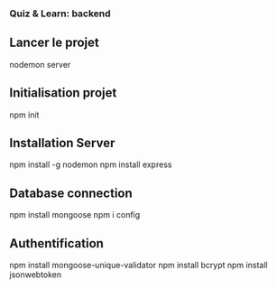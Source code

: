 ### Quiz & Learn: backend
## Lancer le projet
nodemon server
## Initialisation projet
npm init
## Installation Server
npm install -g nodemon
npm install express
## Database connection
npm install mongoose
npm i config
## Authentification
npm install mongoose-unique-validator
npm install bcrypt
npm install jsonwebtoken